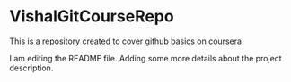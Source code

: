 # VishalGitCourseRepo
This is a repository created to cover github basics on coursera

I am editing the README file. Adding some more details about the project description.
